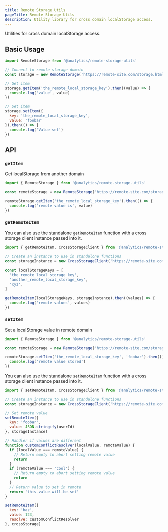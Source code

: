 ```yaml
---
title: Remote Storage Utils
pageTitle: Remote Storage Utils
description: Utility library for cross domain localStorage access.
---
```


Utilities for cross domain localStorage access.

## Basic Usage

```js
import RemoteStorage from '@analytics/remote-storage-utils'

// Connect to remote storage domain
const storage = new RemoteStorage('https://remote-site.com/storage.html')

// Get item
storage.getItem('the_remote_local_storage_key').then((value) => {
  console.log('value', value)
})

// Set item
storage.setItem({
  key: 'the_remote_local_storage_key',
  value: 'foobar'
}).then(() => {
  console.log('Value set')
})
```

## API

### `getItem`

Get localStorage from another domain

```js
import { RemoteStorage } from '@analytics/remote-storage-utils'

const remoteStorage = new RemoteStorage('https://remote-site.com/storage.html')

remoteStorage.getItem('the_remote_local_storage_key').then(() => {
  console.log('remote value is', value)
})
```

### `getRemoteItem`

You can also use the standalone `getRemoteItem` function with a cross storage client instance passed into it.

```js
import { getRemoteItem, CrossStorageClient } from '@analytics/remote-storage-utils'

// Create an instance to use in standalone functions
const storageInstance = new CrossStorageClient('https://remote-site.com/storage.html')

const localStorageKeys = [
  'the_remote_local_storage_key',
  'another_remote_local_storage_key',
  'xyz',
]

getRemoteItem(localStorageKeys, storageInstance).then((values) => {
  console.log('remote values', values)
})
```

### `setItem`

Set a localStorage value in remote domain

```js
import { RemoteStorage } from '@analytics/remote-storage-utils'

const remoteStorage = new RemoteStorage('https://remote-site.com/storage.html')

remoteStorage.setItem('the_remote_local_storage_key', 'foobar').then(() => {
  console.log('remote value stored')
})
```

You can also use the standalone `setRemoteItem` function with a cross storage client instance passed into it.

```js
import { setRemoteItem, CrossStorageClient } from '@analytics/remote-storage-utils'

// Create an instance to use in standalone functions
const storageInstance = new CrossStorageClient('https://remote-site.com/storage.html')

// Set remote value
setRemoteItem({
  key: 'foobar',
  value: JSON.stringify(userId)
}, storageInstance)

// Handler if values are different
function customConflictResolver(localValue, remoteValue) {
  if (localValue === remoteValue) {
    // Return empty to abort setting remote value
    return
  }
  if (remoteValue === 'cool') {
    // Return empty to abort setting remote value
    return
  }
  // Return value to set in remote
  return 'this-value-will-be-set'
}

setRemoteItem({
  key: 'baz',
  value: 123,
  resolve: customConflictResolver
}, crossStorage)
```
